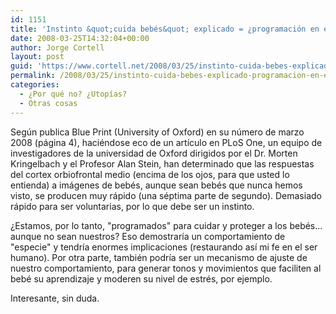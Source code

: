 ```yaml
---
id: 1151
title: 'Instinto &quot;cuida bebés&quot; explicado = ¿programación en especie?'
date: 2008-03-25T14:32:04+00:00
author: Jorge Cortell
layout: post
guid: 'https://www.cortell.net/2008/03/25/instinto-cuida-bebes-explicado-%c2%bfprogramacion-en-especie/'
permalink: /2008/03/25/instinto-cuida-bebes-explicado-programacion-en-especie/
categories:
  - ¿Por qué no? ¿Utopías?
  - Otras cosas
---
```

Según publica Blue Print (University of Oxford) en su número de marzo 2008 (página 4), haciéndose eco de un artículo en PLoS One, un equipo de investigadores de la universidad de Oxford dirigidos por el Dr. Morten Kringelbach y el Profesor Alan Stein, han determinado que las respuestas del cortex orbiofrontal medio (encima de los ojos, para que usted lo entienda) a imágenes de bebés, aunque sean bebés que nunca hemos visto, se producen muy rápido (una séptima parte de segundo). Demasiado rápido para ser voluntarias, por lo que debe ser un instinto.

¿Estamos, por lo tanto, "programados" para cuidar y proteger a los bebés... aunque no sean nuestros? Eso demostraría un comportamiento de "especie" y tendría enormes implicaciones (restaurando así mi fe en el ser humano). Por otra parte, también podría ser un mecanismo de ajuste de nuestro comportamiento, para generar tonos y movimientos que faciliten al bebé su aprendizaje y moderen su nivel de estrés, por ejemplo.

Interesante, sin duda.